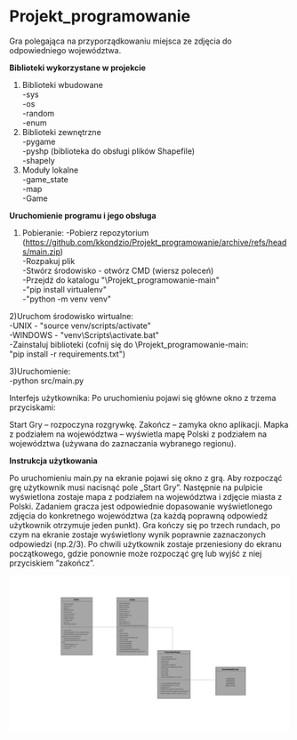 # Projekt_programowanie
Gra polegająca na przyporządkowaniu miejsca ze zdjęcia do odpowiedniego województwa.

**Biblioteki wykorzystane w projekcie**  

1) Biblioteki wbudowane  
-sys  
-os  
-random  
-enum  
2) Biblioteki zewnętrzne  
-pygame  
-pyshp (biblioteka do obsługi plików Shapefile)  
-shapely  
3) Moduły lokalne  
-game_state  
-map  
-Game  

**Uruchomienie programu i jego obsługa** 

1) Pobieranie:
-Pobierz repozytorium (https://github.com/kkondzio/Projekt_programowanie/archive/refs/heads/main.zip)  
-Rozpakuj plik  
-Stwórz środowisko - otwórz CMD (wiersz poleceń)  
-Przejdź do katalogu "\Projekt_programowanie-main"  
-"pip install virtualenv"  
-"python -m venv venv"  

2)Uruchom środowisko wirtualne:  
-UNIX - "source venv/scripts/activate"  
-WINDOWS - "venv\Scripts\activate.bat"  
-Zainstaluj biblioteki (cofnij się do \Projekt_programowanie-main:  
"pip install -r requirements.txt")  

3)Uruchomienie:  
-python src/main.py  


Interfejs użytkownika: 
Po uruchomieniu pojawi się główne okno z trzema przyciskami: 

Start Gry – rozpoczyna rozgrywkę. 
Zakończ – zamyka okno aplikacji. 
Mapka z podziałem na województwa – wyświetla mapę Polski z podziałem na województwa (używana do zaznaczania wybranego regionu). 

**Instrukcja użytkowania**  

Po uruchomieniu main.py na ekranie pojawi się okno z grą. Aby rozpocząć grę użytkownik musi nacisnąć pole „Start Gry”. Następnie na pulpicie wyświetlona zostaje mapa z podziałem na województwa i zdjęcie miasta z Polski.  Zadaniem gracza jest odpowiednie dopasowanie wyświetlonego zdjęcia do konkretnego województwa (za każdą poprawną odpowiedź użytkownik otrzymuje jeden punkt).  Gra kończy się po trzech rundach, po czym na ekranie zostaje wyświetlony wynik poprawnie zaznaczonych odpowiedzi (np.2/3). Po chwili użytkownik zostaje przeniesiony do ekranu początkowego, gdzie ponownie może rozpocząć grę lub wyjść z niej przyciskiem ”zakończ”. 






![Diagram UML](Game.png)
